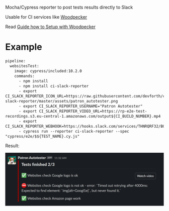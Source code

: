 
Mocha/Cypress reporter to post tests results directly to Slack

Usable for CI services like [Woodpecker](https://devforth.io/blog/step-by-step-guide-to-modern-secure-ci-setup/)

Read [Guide how to Setup with Woodpecker](https://devforth.io/blog/run-cypress-auto-tests-in-woodpecker-ci/) 



# Example
```
pipeline:
  websitesTest:
    image: cypress/included:10.2.0
    commands:
      - npm install
      - npm install ci-slack-reporter
      - export CI_SLACK_REPORTER_ICON_URL=https://raw.githubusercontent.com/devforth/ci-slack-reporter/master/assets/patron_autotester.png
      - export CI_SLACK_REPORTER_USERNAME="Patron Autotester"
      - export CI_SLACK_REPORTER_VIDEO_URL=https://rp-e2e-test-recordings.s3.eu-central-1.amazonaws.com/output${CI_BUILD_NUMBER}.mp4
      - export CI_SLACK_REPORTER_WEBHOOK=https://hooks.slack.com/services/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
      - cypress run --reporter ci-slack-reporter --spec "cypress/e2e/$${TEST_NAME}.cy.js"

```

Result:

![](./assets/demo.png)